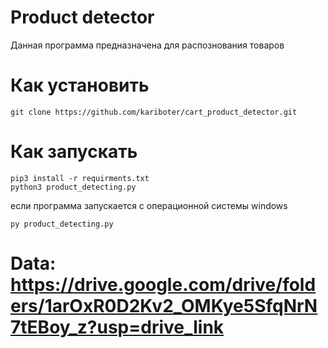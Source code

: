 # Product detector
Данная программа предназначена для распознования товаров
# Как установить
```git clone https://github.com/kariboter/cart_product_detector.git```
# Как запускать
```
pip3 install -r requirments.txt
python3 product_detecting.py
```
если программа запускается с операционной системы windows
``` 
py product_detecting.py
```
# Data: https://drive.google.com/drive/folders/1arOxR0D2Kv2_OMKye5SfqNrN7tEBoy_z?usp=drive_link
